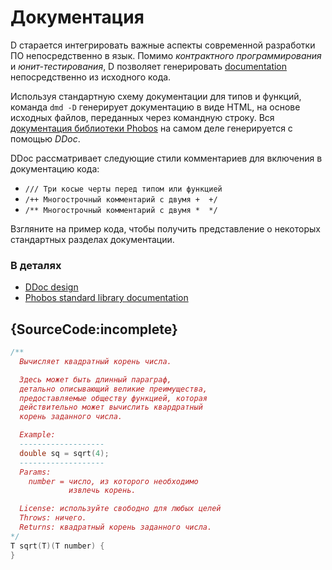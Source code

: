 # Документация

D старается интегрировать важные аспекты современной
разработки ПО непосредственно в язык.
Помимо *контрактного программирования* и *юнит-тестирования*,
D позволяет генерировать [documentation](https://dlang.org/phobos/std_variant.html)
непосредственно из исходного кода.

Используя стандартную схему документации для типов
и функций, команда `dmd -D` генерирует документацию
в виде HTML, на основе исходных файлов, переданных
через командную строку.
Вся [документация библиотеки Phobos](https://dlang.org/phobos)
на самом деле генерируется с помощью *DDoc*.

DDoc рассматривает следующие стили комментариев
для включения в документацию кода:

* `/// Три косые черты перед типом или функцией`
* `/++ Многострочный комментарий с двумя +  +/`
* `/** Многострочный комментарий с двумя *  */`

Взгляните на пример кода, чтобы получить представление
о некоторых стандартных разделах документации.

### В деталях

- [DDoc design](https://dlang.org/spec/ddoc.html)
- [Phobos standard library documentation](https://dlang.org/phobos)

## {SourceCode:incomplete}

```d
/**
  Вычисляет квадратный корень числа.

  Здесь может быть длинный параграф,
  детально описывающий великие преимущества,
  предоставляемые обществу функцией, которая
  действительно может вычислить квардратный
  корень заданного числа.

  Example:
  -------------------
  double sq = sqrt(4);
  -------------------
  Params:
    number = число, из которого необходимо
             извлечь корень.

  License: используйте свободно для любых целей
  Throws: ничего.
  Returns: квадратный корень заданного числа.
*/
T sqrt(T)(T number) {
}
```
